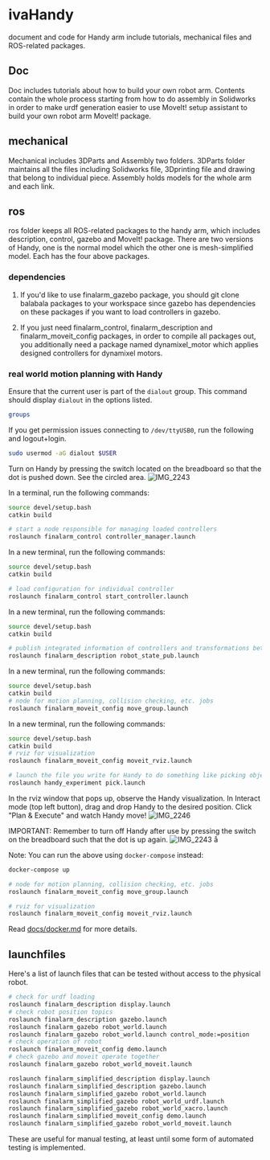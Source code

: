 # ivaHandy

document and code for Handy arm include tutorials, mechanical files and ROS-related packages.

## Doc

Doc includes tutorials about how to build your own robot arm. Contents contain the whole process starting from
how to do assembly in Solidworks in order to make urdf generation easier to use MoveIt! setup assistant to build
your own robot arm MoveIt! package.

## mechanical

Mechanical includes 3DParts and Assembly two folders. 3DParts folder maintains all the files including Solidworks file,
3Dprinting file and drawing that belong to individual piece. Assembly holds models for the whole arm and each link.

## ros

ros folder keeps all ROS-related packages to the handy arm, which includes description, control, gazebo and MoveIt! package.
There are two versions of Handy, one is the normal model which the other one is mesh-simplified model. Each has the four above packages.

### dependencies

1. If you'd like to use finalarm_gazebo package, you should git clone balabala packages to your workspace since gazebo has dependencies on these packages if you want to load controllers in gazebo.

2. If you just need finalarm_control, finalarm_description and finalarm_moveit_config packages, in order to compile all packages out, you additionally need a package named dynamixel_motor which applies designed controllers for dynamixel motors.

### real world motion planning with Handy

Ensure that the current user is part of the `dialout` group. This command should display ```dialout``` in the options listed.
```bash
groups
```

If you get permission issues connecting to `/dev/ttyUSB0`, run the following and logout+login.

```bash
sudo usermod -aG dialout $USER
```

Turn on Handy by pressing the switch located on the breadboard so that the dot is pushed down. See the circled area.
![IMG_2243](https://github.com/azheng987/azheng_ws/assets/53787993/dd0f6739-4662-44b3-9ee9-8d6ab33398a5)

In a terminal, run the following commands:
```bash
source devel/setup.bash
catkin build

# start a node responsible for managing loaded controllers
roslaunch finalarm_control controller_manager.launch
```

In a new terminal, run the following commands:
```bash
source devel/setup.bash
catkin build

# load configuration for individual controller
roslaunch finalarm_control start_controller.launch
```

In a new terminal, run the following commands:
```bash
source devel/setup.bash
catkin build

# publish integrated information of controllers and transformations between links
roslaunch finalarm_description robot_state_pub.launch
```

In a new terminal, run the following commands:
```bash
source devel/setup.bash
catkin build
# node for motion planning, collision checking, etc. jobs
roslaunch finalarm_moveit_config move_group.launch
```

In a new terminal, run the following commands:
```bash
source devel/setup.bash
catkin build
# rviz for visualization
roslaunch finalarm_moveit_config moveit_rviz.launch

# launch the file you write for Handy to do something like picking object
roslaunch handy_experiment pick.launch
```

In the rviz window that pops up, observe the Handy visualization. In Interact mode (top left button), drag and drop Handy to the desired position. Click "Plan & Execute" and watch Handy move!
![IMG_2246](https://github.com/azheng987/azheng_ws/assets/53787993/00766c2a-d97f-4a7f-9983-dfe519fbba5e)


IMPORTANT: Remember to turn off Handy after use by pressing the switch on the breadboard such that the dot is up again.
![IMG_2243](https://github.com/azheng987/azheng_ws/assets/53787993/cb35d95a-4759-46d2-8344-0948e9d328c5)
å

Note: You can run the above using `docker-compose` instead:

```bash
docker-compose up

# node for motion planning, collision checking, etc. jobs
roslaunch finalarm_moveit_config move_group.launch

# rviz for visualization
roslaunch finalarm_moveit_config moveit_rviz.launch
```

Read [docs/docker.md](docs/docker.md) for more details.

## launchfiles

Here's a list of launch files that can be tested without access to the physical robot.

```bash
# check for urdf loading
roslaunch finalarm_description display.launch
# check robot position topics
roslaunch finalarm_description gazebo.launch
roslaunch finalarm_gazebo robot_world.launch
roslaunch finalarm_gazebo robot_world.launch control_mode:=position
# check operation of robot
roslaunch finalarm_moveit_config demo.launch
# check gazebo and moveit operate together
roslaunch finalarm_gazebo robot_world_moveit.launch

roslaunch finalarm_simplified_description display.launch
roslaunch finalarm_simplified_description gazebo.launch
roslaunch finalarm_simplified_gazebo robot_world.launch
roslaunch finalarm_simplified_gazebo robot_world_urdf.launch
roslaunch finalarm_simplified_gazebo robot_world_xacro.launch
roslaunch finalarm_simplified_moveit_config demo.launch
roslaunch finalarm_simplified_gazebo robot_world_moveit.launch
```

These are useful for manual testing, at least until some form of automated testing is implemented.
